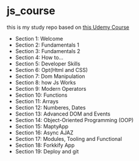 # js_course

this is my study repo based on [this Udemy Course](udemy.com/course/the-complete-javascript-course)

- Section 1: Welcome
- Section 2: Fundamentals 1
- Section 3: Fundamentals 2
- Section 4: How to...
- Section 5: Developer Skills
- Section 6: Opt(Html and CSS)
- Section 7: Dom Manipulation
- Section 8: how Js Works
- Section 9: Modern Operators
- Section 10: Functions
- Section 11: Arrays
- Section 12: Numberes, Dates
- Section 13: Advanced DOM and Events
- Section 14: Object-Oriented Programming (OOP)
- Section 15: MaptyApp
- Section 16: Async AJAZ
- Section 17: Modules, Tooling and Functional
- Section 18: Forkkify App
- Section 19: Deploy and git
